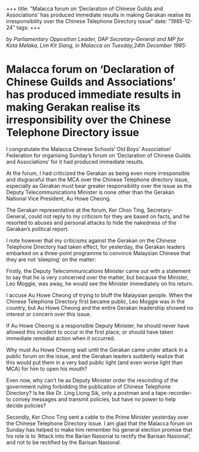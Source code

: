 +++ 
title: "Malacca forum on ‘Declaration of Chinese Guilds and Associations’ has produced immediate results in making Gerakan realise its irresponsibility over the Chinese Telephone Directory issue"
date: "1985-12-24"
tags:
+++

_by Parliamentary Opposition Leader, DAP Secretary-General and MP for Kota Melaka, Lim Kit Siang, in Malacca on Tuesday,24th December 1985:_

# Malacca forum on ‘Declaration of Chinese Guilds and Associations’ has produced immediate results in making Gerakan realise its irresponsibility over the Chinese Telephone Directory issue 			

I congratulate the Malacca Chinese Schools’ Old Boys’ Association’ Federation for organising Sunday’s forum on ‘Declaration of Chinese Guilds and Associations’ for it had produced immediate results.</u>

At the forum, I had criticized the Gerakan as being even more irresponsible and disgraceful than the MCA over the Chinese Telephone directory issue, especially as Gerakan must bear greater responsibility over the issue as the Deputy Telecommunications Minister is none other than the Gerakan National Vice President, Au Howe Cheong.

The Gerakan representative at the forum, Ker Choo Ting, Secretary-General, could not reply to my criticism for they are based on facts, and he resorted to abuses and personal attacks to hide the nakedness of the Gerakan’s political report.

I note however that my criticisms against the Gerakan on the Chinese Telephone Directory had taken effect, for yesterday, the Gerakan leaders embarked on a three-point programme to convince Malaysian Chinese that they are not ‘sleeping’ on the matter:

Firstly, the Deputy Telecommunications Minister came out with a statement to say that he is very concerned over the matter, but because the Minister, Leo Moggie, was away, he would see the Minister immediately on his return.

I accuse Au Howe Cheong of trying to bluff the Malaysian people. When the Chinese Telephone Directory first became public, Leo Moggie was in the country, but Au Howe Cheong and the entire Gerakan leadership showed no interest or concern over this issue.

If Au Howe Cheong is a responsible Deputy Minister, he should never have allowed this incident to occur in the first place; or should have taken immediate remedial action when it occurred.

Why must Au Howe Cheong wait until the Gerakan came under attack in a public forum on the issue, and the Gerakan leaders suddenly realize that this would put them in a very bad public light (and even worse light than MCA) for him to open his mouth?

Even now, why can’t he as Deputy Minister order the rescinding of the government ruling forbidding the publication of Chinese Telephone Directory? Is he like Dr. Ling Liong Sik, only a postman and a tape-recorder- to convey messages and transmit policies, but have no power to help decide policies?

Secondly, Ker Choo Ting sent a cable to the Prime Minister yesterday over the Chinese Telephone Directory issue. I am glad that the Malacca forum on Sunday has helped to make him remember his general election promise that his role is to ‘Attack into the Barian Nasional to rectify the Barisan Nasional’, and not to be rectified by the Barisan Nasional.
 
